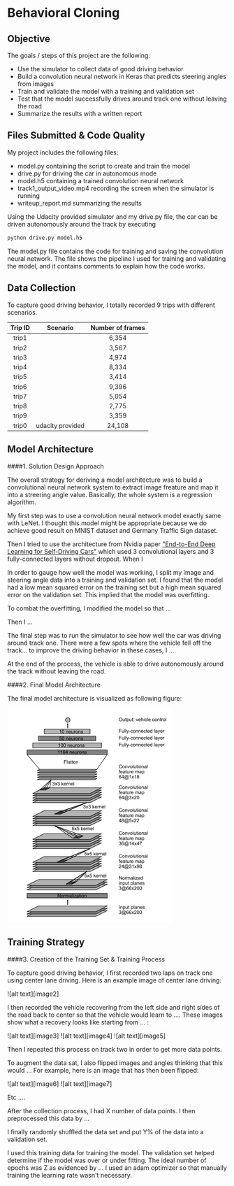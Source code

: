 # Behavioral Cloning

## Objective

The goals / steps of this project are the following:
* Use the simulator to collect data of good driving behavior
* Build a convolution neural network in Keras that predicts steering angles from images
* Train and validate the model with a training and validation set
* Test that the model successfully drives around track one without leaving the road
* Summarize the results with a written report


## Files Submitted & Code Quality

My project includes the following files:
* model.py containing the script to create and train the model
* drive.py for driving the car in autonomous mode
* model.h5 containing a trained convolution neural network 
* track1_output_video.mp4 recording the screen when the simulator is running
* writeup_report.md summarizing the results

Using the Udacity provided simulator and my drive.py file, the car can be driven autonomously around the track by executing 
```sh
python drive.py model.h5
```

The model.py file contains the code for training and saving the convolution neural network. The file shows the pipeline I used for training and validating the model, and it contains comments to explain how the code works.

## Data Collection

To capture good driving behavior, I totally recorded 9 trips with different scenarios.

| Trip ID |     Scenario     | Number of frames |
| :-----: | :--------------: | :--------------: |
|  trip1  |                  |      6,354       |
|  trip2  |                  |      3,567       |
|  trip3  |                  |      4,974       |
|  trip4  |                  |      8,334       |
|  trip5  |                  |      3,414       |
|  trip6  |                  |      9,396       |
|  trip7  |                  |      5,054       |
|  trip8  |                  |      2,775       |
|  trip9  |                  |      3,359       |
|  trip0  | udacity provided |      24,108      |



## Model Architecture

####1. Solution Design Approach

The overall strategy for deriving a model architecture was to build a convolutional neural network system to  extract image freature and map it into a streering angle value. Basically, the whole system is a regression algorithm.

My first step was to use a convolution neural network model exactly same with LeNet. I thought this model might be appropriate because we do achieve good result on MNIST dataset and Germany Traffic Sign dataset.

Then I tried to use the architecture from Nvidia paper ["End-to-End Deep Learning for Self-Driving Cars"](https://arxiv.org/pdf/1604.07316.pdf) which used 3 convolutional layers and 3 fully-connected layers without dropout. When I 

In order to gauge how well the model was working, I split my image and steering angle data into a training and validation set. I found that the model had a low mean squared error on the training set but a high mean squared error on the validation set. This implied that the model was overfitting. 

To combat the overfitting, I modified the model so that ...

Then I ... 

The final step was to run the simulator to see how well the car was driving around track one. There were a few spots where the vehicle fell off the track... to improve the driving behavior in these cases, I ....

At the end of the process, the vehicle is able to drive autonomously around the track without leaving the road.

####2. Final Model Architecture

The final model architecture is visualized as following figure:

![cnn_arch](./examples/cnn_arch.png)

## Training Strategy

####3. Creation of the Training Set & Training Process

To capture good driving behavior, I first recorded two laps on track one using center lane driving. Here is an example image of center lane driving:

![alt text][image2]

I then recorded the vehicle recovering from the left side and right sides of the road back to center so that the vehicle would learn to .... These images show what a recovery looks like starting from ... :

![alt text][image3]
![alt text][image4]
![alt text][image5]

Then I repeated this process on track two in order to get more data points.

To augment the data sat, I also flipped images and angles thinking that this would ... For example, here is an image that has then been flipped:

![alt text][image6]
![alt text][image7]

Etc ....

After the collection process, I had X number of data points. I then preprocessed this data by ...


I finally randomly shuffled the data set and put Y% of the data into a validation set. 

I used this training data for training the model. The validation set helped determine if the model was over or under fitting. The ideal number of epochs was Z as evidenced by ... I used an adam optimizer so that manually training the learning rate wasn't necessary.
